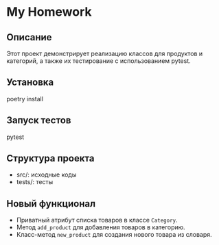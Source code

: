 # My Homework

## Описание
Этот проект демонстрирует реализацию классов для продуктов и категорий, а также их тестирование с использованием pytest.

## Установка
poetry install

## Запуск тестов
pytest

## Структура проекта
- src/: исходные коды
- tests/: тесты

## Новый функционал

- Приватный атрибут списка товаров в классе `Category`.
- Метод `add_product` для добавления товаров в категорию.
- Класс-метод `new_product` для создания нового товара из словаря.

